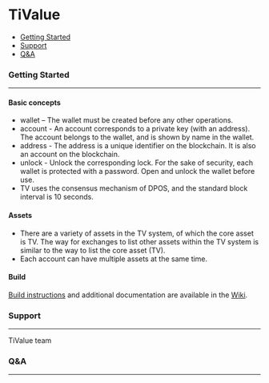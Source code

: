 # TiValue

* [Getting Started](#getting-started)
* [Support](#support)
* [Q&A](#Q&A)

### Getting Started
---------------
#### Basic concepts
* wallet – The wallet must be created before any other operations.
* account - An account corresponds to a private key (with an address). The account belongs to the wallet, and is shown by name in the wallet.
* address - The address is a unique identifier on the blockchain. It is also an account on the blockchain.
* unlock - Unlock the corresponding lock. For the sake of security, each wallet is protected with a password. Open and unlock the wallet before use.
* TV uses the consensus mechanism of DPOS, and the standard block interval is 10 seconds.

#### Assets

* There are a variety of assets in the TV system, of which the core asset is TV. The way for exchanges to list other assets within the TV system is similar to the way to list the core asset (TV).
* Each account can have multiple assets at the same time.

#### Build

[Build instructions](https://github.com/tivalueproject/TiValue/wiki/Build-TiValue-on-Linux) and additional documentation are available in the [Wiki](https://github.com/tivalueproject/TiValue/wiki).

### Support
---------------
TiValue team

### Q&A
---------------




